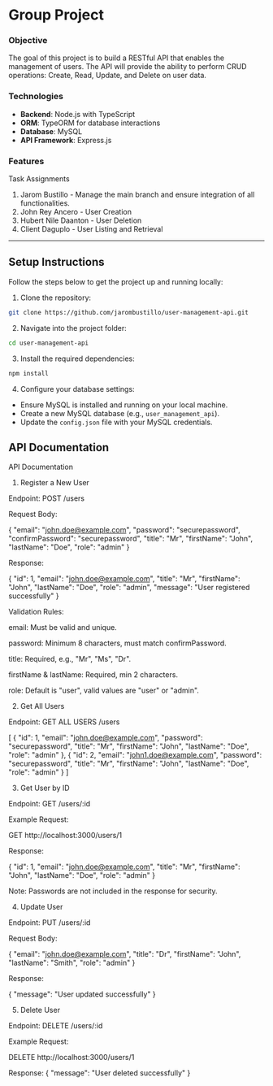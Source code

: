 # Group Project

### Objective
The goal of this project is to build a RESTful API that enables the management of users. The API will provide the ability to perform CRUD operations: Create, Read, Update, and Delete on user data.

### Technologies
- **Backend**: Node.js with TypeScript
- **ORM**: TypeORM for database interactions
- **Database**: MySQL
- **API Framework**: Express.js

### Features
Task Assignments
1. Jarom Bustillo - Manage the main branch and ensure integration of all functionalities.
2. John Rey Ancero - User Creation
3. Hubert Nile Daanton - User Deletion
4. Client Daguplo - User Listing and Retrieval

---
## Setup Instructions

Follow the steps below to get the project up and running locally:

1. Clone the repository:
```bash
git clone https://github.com/jarombustillo/user-management-api.git
```

2. Navigate into the project folder:
```bash
cd user-management-api
```

3. Install the required dependencies:
```bash
npm install
```

4. Configure your database settings:
- Ensure MySQL is installed and running on your local machine.
- Create a new MySQL database (e.g., `user_management_api`).
- Update the `config.json` file with your MySQL credentials.

## API Documentation
API Documentation

1. Register a New User

Endpoint: POST /users

Request Body:

{
"email": "john.doe@example.com",
"password": "securepassword",
"confirmPassword": "securepassword",
"title": "Mr",
"firstName": "John",
"lastName": "Doe",
"role": "admin"
}

Response:

{
"id": 1,
"email": "john.doe@example.com",
"title": "Mr",
"firstName": "John",
"lastName": "Doe",
"role": "admin",
"message": "User registered successfully"
}

Validation Rules:

email: Must be valid and unique.

password: Minimum 8 characters, must match confirmPassword.

title: Required, e.g., "Mr", "Ms", "Dr".

firstName & lastName: Required, min 2 characters.

role: Default is "user", valid values are "user" or "admin".

2. Get All Users

Endpoint: GET ALL USERS /users

[
{
"id": 1,
"email": "john.doe@example.com",
"password": "securepassword",
"title": "Mr",
"firstName": "John",
"lastName": "Doe",
"role": "admin"
},
{
"id": 2,
"email": "john1.doe@example.com",
"password": "securepassword",
"title": "Mr",
"firstName": "John",
"lastName": "Doe",
"role": "admin"
}
]

3. Get User by ID

Endpoint: GET /users/:id

Example Request:

GET http://localhost:3000/users/1

Response:

{
"id": 1,
"email": "john.doe@example.com",
"title": "Mr",
"firstName": "John",
"lastName": "Doe",
"role": "admin"
}

Note: Passwords are not included in the response for security.

4. Update User

Endpoint: PUT /users/:id

Request Body:

{
"email": "john.doe@example.com",
"title": "Dr",
"firstName": "John",
"lastName": "Smith",
"role": "admin"
}

Response:

{
"message": "User updated successfully"
}

5. Delete User

Endpoint: DELETE /users/:id

Example Request:

DELETE http://localhost:3000/users/1

Response:
{
"message": "User deleted successfully"
}